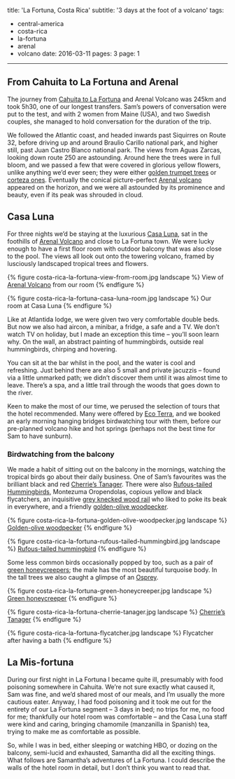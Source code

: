 title: 'La Fortuna, Costa Rica'
subtitle: '3 days at the foot of a volcano'
tags:
  - central-america
  - costa-rica
  - la-fortuna
  - arenal
  - volcano
date: 2016-03-11
pages: 3
page: 1
---

## From Cahuita to La Fortuna and Arenal

The journey from [Cahuita to La Fortuna](https://www.google.com/maps/d/viewer?mid=1-miyAjB1622StlyK3CCuJ001Lz4) and Arenal Volcano was 245km and took 5h30, one of our longest transfers. Sam’s powers of conversation were put to the test, and with 2 women from Maine (USA), and two Swedish couples, she managed to hold conversation for the duration of the trip.

We followed the Atlantic coast, and headed inwards past Siquirres on Route 32, before driving up and around Braulio Carillo national park, and higher still, past Juan Castro Blanco national park. The views from Aguas Zarcas, looking down route 250 are astounding. Around here the trees were in full bloom, and we passed a few that were covered in glorious yellow flowers, unlike anything we’d ever seen; they were either [golden trumpet trees](https://en.wikipedia.org/wiki/Tabebuia_chrysotricha) or [corteza ones](https://en.wikipedia.org/wiki/Tabebuia_ochracea). Eventually the conical picture-perfect [Arenal volcano](https://en.wikipedia.org/wiki/Arenal_Volcano) appeared on the horizon, and we were all astounded by its prominence and beauty, even if its peak was shrouded in cloud.

## Casa Luna

For three nights we’d be staying at the luxurious [Casa Luna](https://www.casalunahotel.com/), sat in the foothills of [Arenal Volcano](https://en.wikipedia.org/wiki/Arenal_Volcano) and close to La Fortuna town. We were lucky enough to have a first floor room with outdoor balcony that was also close to the pool. The views all look out onto the towering volcano, framed by lusciously landscaped tropical trees and flowers.

{% figure costa-rica-la-fortuna-view-from-room.jpg landscape %}
View of [Arenal Volcano](https://en.wikipedia.org/wiki/Arenal_Volcano) from our room
{% endfigure %}

{% figure costa-rica-la-fortuna-casa-luna-room.jpg landscape %}
Our room at Casa Luna
{% endfigure %}

Like at Atlantida lodge, we were given two very comfortable double beds. But now we also had aircon, a minibar, a fridge, a safe and a TV. We don’t watch TV on holiday, but I made an exception this time – you’ll soon learn why. On the wall, an abstract painting of hummingbirds, outside real hummingbirds, chirping and hovering.

You can sit at the bar whilst in the pool, and the water is cool and refreshing. Just behind there are also 5 small and private jacuzzis – found via a little unmarked path; we didn’t discover them until it was almost time to leave. There’s a spa, and a little trail through the woods that goes down to the river.

Keen to make the most of our time, we perused the selection of tours that the hotel recommended. Many were offered by [Eco Terra](https://www.ecoterracostarica.com/), and we booked an early morning hanging bridges birdwatching tour with them, before our pre-planned volcano hike and hot springs (perhaps not the best time for Sam to have sunburn).

### Birdwatching from the balcony

We made a habit of sitting out on the balcony in the mornings, watching the tropical birds go about their daily business. One of Sam’s favourites was the brilliant black and red [Cherrie’s Tanager](https://en.wikipedia.org/wiki/Cherrie%27s_tanager). There were also [Rufous-tailed Hummingbirds](https://en.wikipedia.org/wiki/Rufous-tailed_hummingbird), Montezuma Oropendolas, copious yellow and black flycatchers, an inquisitive [grey knecked wood rail](https://en.wikipedia.org/wiki/Grey-necked_wood_rail) who liked to poke its beak in everywhere, and a friendly [golden-olive woodpecker](https://en.wikipedia.org/wiki/Golden-olive_woodpecker).

{% figure costa-rica-la-fortuna-golden-olive-woodpecker.jpg landscape %}
[Golden-olive woodpecker](https://en.wikipedia.org/wiki/Golden-olive_woodpecker)
{% endfigure %}

{% figure costa-rica-la-fortuna-rufous-tailed-hummingbird.jpg landscape %}
[Rufous-tailed hummingbird](https://en.wikipedia.org/wiki/Rufous-tailed_hummingbird)
{% endfigure %}

Some less common birds occasionally popped by too, such as a pair of [green honeycreepers](https://en.wikipedia.org/wiki/Green_honeycreeper); the male has the most beautiful turquoise body. In the tall trees we also caught a glimpse of an [Osprey](https://en.wikipedia.org/wiki/Osprey).

{% figure costa-rica-la-fortuna-green-honeycreeper.jpg landscape %}
[Green honeycreeper](https://en.wikipedia.org/wiki/Green_honeycreeper)
{% endfigure %}

{% figure costa-rica-la-fortuna-cherrie-tanager.jpg landscape %}
[Cherrie’s Tanager](https://en.wikipedia.org/wiki/Cherrie%27s_tanager)
{% endfigure %}

{% figure costa-rica-la-fortuna-flycatcher.jpg landscape %}
Flycatcher after having a bath
{% endfigure %}

## La Mis-fortuna

During our first night in La Fortuna I became quite ill, presumably with food poisoning somewhere in Cahuita. We’re not sure exactly what caused it, Sam was fine, and we’d shared most of our meals, and I’m usually the more cautious eater. Anyway, I had food poisoning and it took me out for the entirety of our La Fortuna segment – 3 days in bed; no trips for me, no food for me; thankfully our hotel room was comfortable – and the Casa Luna staff were kind and caring, bringing chamomile (manzanilla in Spanish) tea, trying to make me as comfortable as possible.

So, while I was in bed, either sleeping or watching HBO, or dozing on the balcony, semi-lucid and exhausted, Samantha did all the exciting things. What follows are Samantha’s adventures of La Fortuna. I could describe the walls of the hotel room in detail, but I don’t think you want to read that.
